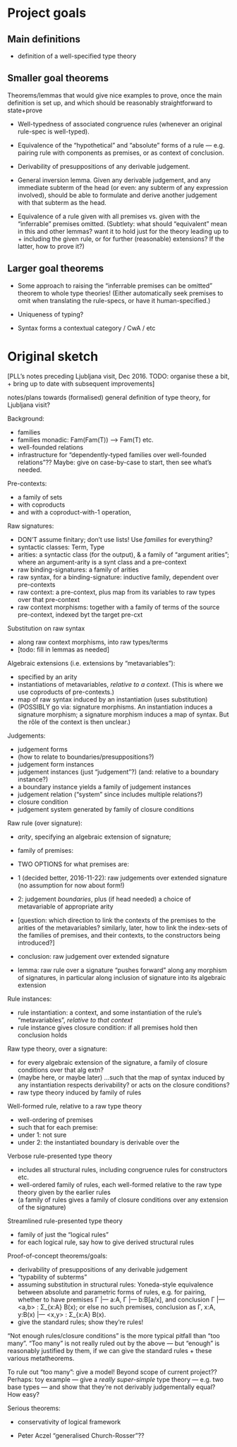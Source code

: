 # Project goals

## Main definitions

- definition of a well-specified type theory

## Smaller goal theorems

Theorems/lemmas that would give nice examples to prove, once the main definition is set up, and which should be reasonably straightforward to state+prove

- Well-typedness of associated congruence rules (whenever an original rule-spec is well-typed).

- Equivalence of the “hypothetical” and “absolute” forms of a rule — e.g. pairing rule with components as premises, or as context of conclusion.

- Derivability of presuppositions of any derivable judgement.

- General inversion lemma.  Given any derivable judgement, and any immediate subterm of the head (or even: any subterm of any expression involved), should be able to formulate and derive another judgement with that subterm as the head.

- Equivalence of a rule given with all premises vs. given with the “inferrable” premises omitted.  (Subtlety: what should “equivalent” mean in this and other lemmas? want it to hold just for the theory leading up to + including the given rule, or for further (reasonable) extensions?  If the latter, how to prove it?)

## Larger goal theorems

- Some approach to raising the “inferrable premises can be omitted” theorem to whole type theories!  (Either automatically seek premises to omit when translating the rule-specs, or have it human-specified.)

- Uniqueness of typing?

- Syntax forms a contextual category / CwA / etc

# Original sketch

[PLL’s notes preceding Ljubljana visit, Dec 2016.  TODO: organise these a bit, + bring up to date with subsequent improvements]

notes/plans towards (formalised) general definition of type theory, for Ljubljana visit?

Background:

- families
- families monadic: Fam(Fam(T)) —> Fam(T) etc. 
- well-founded relations
- infrastructure for “dependently-typed families over well-founded relations”??  Maybe: give on case-by-case to start, then see what’s needed.

Pre-contexts:

- a family of sets
- with coproducts
- and with a coproduct-with-1 operation,

Raw signatures:

- DON’T assume finitary; don’t use lists!  Use *families* for everything?
- syntactic classes: Term, Type
- arities: a syntactic class (for the output), & a family of “argument arities”; where an argument-arity is a synt class and a pre-context 
- raw binding-signatures: a family of arities
- raw syntax, for a binding-signature: inductive family, dependent over pre-contexts
- raw context: a pre-context, plus map from its variables to raw types over that pre-context
- raw context morphisms: together with a family of terms of the source pre-context, indexed byt the target pre-cxt

Substitution on raw syntax

- along raw context morphisms, into raw types/terms
- [todo: fill in lemmas as needed]

Algebraic extensions (i.e. extensions by “metavariables”):

- specified by an arity
- instantiations of metavariables, *relative to a context*.  (This is where we use coproducts of pre-contexts.)
- map of raw syntax induced by an instantiation (uses substitution)
- (POSSIBLY go via: signature morphisms.  An instantiation induces a signature morphism; a signature morphism induces a map of syntax.  But the rôle of the context is then unclear.)

Judgements:

- judgement forms
- (how to relate to boundaries/presuppositions?)
- judgement form instances
- judgement instances (just “judgement”?) (and: relative to a boundary instance?)
- a boundary instance yields a family of judgement instances
- judgement relation (“system” since includes multiple relations?)
- closure condition
- judgement system generated by family of closure conditions

Raw rule (over signature):
- *arity*, specifying an algebraic extension of signature;
- family of premises:
- TWO OPTIONS for what premises are:
- 1 (decided better, 2016-11-22): raw judgements over extended signature (no assumption for now about form!)
- 2: judgement *boundaries*, plus (if head needed) a choice of metavariable of appropriate arity
- [question: which direction to link the contexts of the premises to the arities of the metavariables? similarly, later, how to link the index-sets of the families of premises, and their contexts, to the constructors being introduced?]
- conclusion: raw judgement over extended signature

- lemma: raw rule over a signature “pushes forward” along any morphism of signatures, in particular along inclusion of signature into its algebraic extension

Rule instances:
- rule instantiation: a context, and some instantiation of the rule’s “metavariables”, *relative to that context*
- rule instance gives closure condition: if all premises hold then conclusion holds

Raw type theory, over a signature:
- for every algebraic extension of the signature, a family of closure conditions over that alg extn?
- (maybe here, or maybe later) …such that the map of syntax induced by any instantiation respects derivability? or acts on the closure conditions?
- raw type theory induced by family of rules

Well-formed rule, relative to a raw type theory
- well-ordering of premises
- such that for each premise: 
- under 1: not sure
- under 2: the instantiated boundary is derivable over the 

Verbose rule-presented type theory
- includes all structural rules, including congruence rules for constructors etc.
- well-ordered family of rules, each well-formed relative to the raw type theory given by the earlier rules
- (a family of rules gives a family of closure conditions over any extension of the signature)

Streamlined rule-presented type theory
- family of just the “logical rules”
- for each logical rule, say how to give derived structural rules

Proof-of-concept theorems/goals:

- derivability of presuppositions of any derivable judgement
- “typability of subterms”
- assuming substitution in structural rules: Yoneda-style equivalence between absolute and parametric forms of rules, e.g. for pairing, whether to have premises Γ |— a:A, Γ |— b:B[a/x], and conclusion Γ |— <a,b> : Σ_{x:A} B(x); or else no such premises, conclusion as Γ, x:A, y:B(x) |— <x,y> : Σ_{x:A} B(x).
- give the standard rules; show they’re rules!

“Not enough rules/closure conditions” is the more typical pitfall than “too many”.  “Too many” is not really ruled out by the above — but “enough” is reasonably justified by them, if we can give the standard rules + these various metatheorems.

To rule out “too many”: give a model!  Beyond scope of current project??  Perhaps: toy example — give a *really super-simple* type theory — e.g. two base types — and show that they’re not derivably judgementally equal?  How easy?

Serious theorems:

- conservativity of logical framework

- Peter Aczel “generalised Church-Rosser”??

